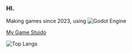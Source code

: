 ### HI.

Making games since 2023, using ![Godot Engine](https://img.shields.io/badge/GODOT-%23FFFFFF.svg?style=for-the-badge&logo=godot-engine)

[My Game Stuido](https://store.steampowered.com/search/?developer=Gentoo%20Games)

![Top Langs](https://github-readme-stats.vercel.app/api/top-langs/?username=pingu0427&layout=compact)

